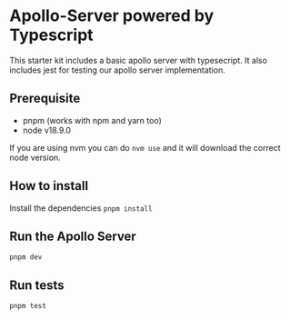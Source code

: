 # Apollo-Server powered by Typescript
This starter kit includes a basic apollo server with typesecript.
It also includes jest for testing our apollo server implementation.

## Prerequisite
* pnpm (works with npm and yarn too)
* node v18.9.0

If you are using nvm you can do `nvm use` and it will download the correct node version.

## How to install
Install the dependencies
`pnpm install`

## Run the Apollo Server
`pnpm dev`

## Run tests
`pnpm test`

